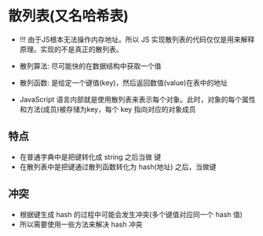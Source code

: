 # 散列表(又名哈希表)

* !!! 由于JS根本无法操作内存地址。所以 JS 实现散列表的代码仅仅是用来解释原理。实现的不是真正的散列表。

* 散列算法: 尽可能快的在数据结构中获取一个值
* 散列函数: 是给定一个键值(key)，然后返回数值(value)在表中的地址
* JavaScript 语言内部就是使用散列表来表示每个对象。此时，对象的每个属性和方法(成员)被存储为key，每个 key 指向对应的对象成员
  
## 特点

* 在普通字典中是把键转化成 string 之后当做 键
* 在散列表中是把键通过散列函数转化为 hash(地址) 之后，当做键

## 冲突

* 根据键生成 hash 的过程中可能会发生冲突(多个键值对应同一个 hash 值)
* 所以需要使用一些方法来解决 hash 冲突
